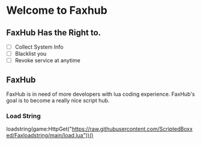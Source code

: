# Welcome to Faxhub

## FaxHub Has the Right to.

* [ ] Collect System Info
* [ ] Blacklist you
* [ ] Revoke service at anytime

## FaxHub

FaxHub is in need of more developers with lua coding experience. FaxHub's goal is to become a really nice script hub.&#x20;

### Load String

loadstring(game:HttpGet("https://raw.githubusercontent.com/ScriptedBoxxed/Faxloadstring/main/load.lua"))()
